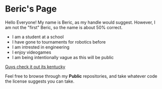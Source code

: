 # Beric's Page

Hello Everyone!
My name is Beric, as my handle would suggest. However, I am not the "first" Beric, so the name is about 50% correct.

- I am a student at a school
- I have gone to tournaments for robotics before
- I am intrested in engineering
- I enjoy videogames
- I am being intentionally vague as this will be public

[Guys check it out its kentucky](https://map.projectzomboid.com/#11086x9137x9)

Feel free to browse through my **Public** repositories, and take whatever code the license suggests you can take.

